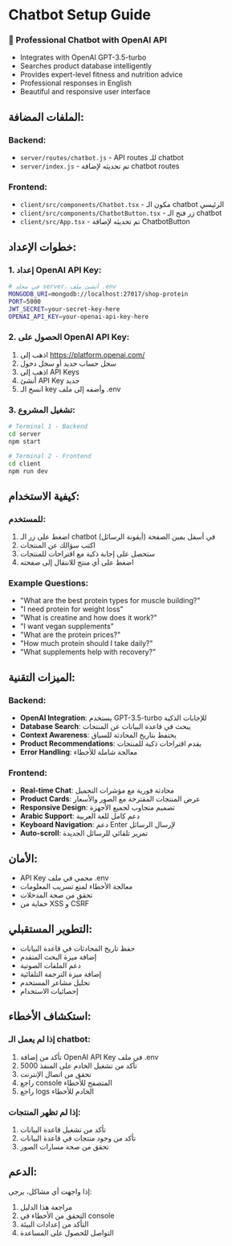 # Chatbot Setup Guide



### 🤖 Professional Chatbot with OpenAI API
- Integrates with OpenAI GPT-3.5-turbo
- Searches product database intelligently
- Provides expert-level fitness and nutrition advice
- Professional responses in English
- Beautiful and responsive user interface

## الملفات المضافة:

### Backend:
- `server/routes/chatbot.js` - API routes للـ chatbot
- `server/index.js` - تم تحديثه لإضافة chatbot routes

### Frontend:
- `client/src/components/Chatbot.tsx` - مكون الـ chatbot الرئيسي
- `client/src/components/ChatbotButton.tsx` - زر فتح الـ chatbot
- `client/src/App.tsx` - تم تحديثه لإضافة ChatbotButton

## خطوات الإعداد:

### 1. إعداد OpenAI API Key:
```bash
# في مجلد server، أنشئ ملف .env
MONGODB_URI=mongodb://localhost:27017/shop-protein
PORT=5000
JWT_SECRET=your-secret-key-here
OPENAI_API_KEY=your-openai-api-key-here
```

### 2. الحصول على OpenAI API Key:
1. اذهب إلى https://platform.openai.com/
2. سجل حساب جديد أو سجل دخول
3. اذهب إلى API Keys
4. أنشئ API Key جديد
5. انسخ الـ key وأضفه إلى ملف .env

### 3. تشغيل المشروع:
```bash
# Terminal 1 - Backend
cd server
npm start

# Terminal 2 - Frontend
cd client
npm run dev
```

## كيفية الاستخدام:

### للمستخدم:
1. اضغط على زر الـ chatbot (أيقونة الرسائل) في أسفل يمين الصفحة
2. اكتب سؤالك عن المنتجات
3. ستحصل على إجابة ذكية مع اقتراحات للمنتجات
4. اضغط على أي منتج للانتقال إلى صفحته

### Example Questions:
- "What are the best protein types for muscle building?"
- "I need protein for weight loss"
- "What is creatine and how does it work?"
- "I want vegan supplements"
- "What are the protein prices?"
- "How much protein should I take daily?"
- "What supplements help with recovery?"

## الميزات التقنية:

### Backend:
- **OpenAI Integration**: يستخدم GPT-3.5-turbo للإجابات الذكية
- **Database Search**: يبحث في قاعدة البيانات عن المنتجات
- **Context Awareness**: يحتفظ بتاريخ المحادثة للسياق
- **Product Recommendations**: يقدم اقتراحات ذكية للمنتجات
- **Error Handling**: معالجة شاملة للأخطاء

### Frontend:
- **Real-time Chat**: محادثة فورية مع مؤشرات التحميل
- **Product Cards**: عرض المنتجات المقترحة مع الصور والأسعار
- **Responsive Design**: تصميم متجاوب لجميع الأجهزة
- **Arabic Support**: دعم كامل للغة العربية
- **Keyboard Navigation**: دعم Enter لإرسال الرسائل
- **Auto-scroll**: تمرير تلقائي للرسائل الجديدة

## الأمان:
- API Key محمي في ملف .env
- معالجة الأخطاء لمنع تسريب المعلومات
- تحقق من صحة المدخلات
- حماية من XSS و CSRF

## التطوير المستقبلي:
- حفظ تاريخ المحادثات في قاعدة البيانات
- إضافة ميزة البحث المتقدم
- دعم الملفات الصوتية
- إضافة ميزة الترجمة التلقائية
- تحليل مشاعر المستخدم
- إحصائيات الاستخدام

## استكشاف الأخطاء:

### إذا لم يعمل الـ chatbot:
1. تأكد من إضافة OpenAI API Key في ملف .env
2. تأكد من تشغيل الخادم على المنفذ 5000
3. تحقق من اتصال الإنترنت
4. راجع console المتصفح للأخطاء
5. راجع logs الخادم للأخطاء

### إذا لم تظهر المنتجات:
1. تأكد من تشغيل قاعدة البيانات
2. تأكد من وجود منتجات في قاعدة البيانات
3. تحقق من صحة مسارات الصور

## الدعم:
إذا واجهت أي مشاكل، يرجى:
1. مراجعة هذا الدليل
2. التحقق من الأخطاء في console
3. التأكد من إعدادات البيئة
4. التواصل للحصول على المساعدة
